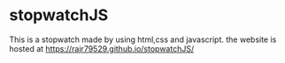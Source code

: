# stopwatchJS
This is a stopwatch made by using html,css and javascript.
the website is hosted at https://rajr79529.github.io/stopwatchJS/
